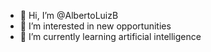 - 👋 Hi, I’m @AlbertoLuizB
- 👀 I’m interested in new opportunities
- 🌱 I’m currently learning artificial intelligence


<!---
AlbertoLuizB/AlbertoLuizB is a ✨ special ✨ repository because its `README.md` (this file) appears on your GitHub profile.
You can click the Preview link to take a look at your changes.
--->

